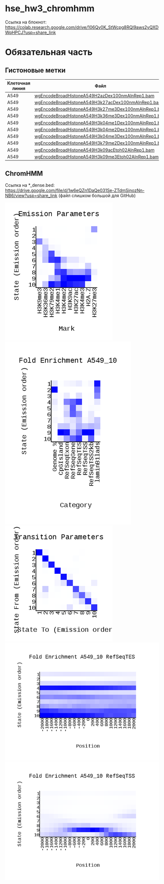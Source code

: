 # hse_hw3_chromhmm
Ссылка на блокнот: https://colab.research.google.com/drive/106Qv0K_StWcpg8RQl9aws2yQXDWqHPCJ?usp=share_link
# Обязательная часть
## Гистоновые метки
|**Клеточная линия**|**Файл**|**Метка**|**Контроль**|
|-|-|-|-|
|A549|[wgEncodeBroadHistoneA549H2azDex100nmAlnRep1.bam](http://hgdownload.cse.ucsc.edu/goldenPath/hg19/encodeDCC/wgEncodeBroadHistone/wgEncodeBroadHistoneA549H2azDex100nmAlnRep1.bam)|H2A.Z|[ControlDex100nmAlnRep1.bam](http://hgdownload.cse.ucsc.edu/goldenPath/hg19/encodeDCC/wgEncodeBroadHistone/wgEncodeBroadHistoneA549ControlDex100nmAlnRep1.bam)|
|A549|[wgEncodeBroadHistoneA549H3k27acDex100nmAlnRep1.bam](http://hgdownload.cse.ucsc.edu/goldenPath/hg19/encodeDCC/wgEncodeBroadHistone/wgEncodeBroadHistoneA549H3k27acDex100nmAlnRep1.bam)|H3K27ac|[ControlDex100nmAlnRep1.bam](http://hgdownload.cse.ucsc.edu/goldenPath/hg19/encodeDCC/wgEncodeBroadHistone/wgEncodeBroadHistoneA549ControlDex100nmAlnRep1.bam)|
|A549|[wgEncodeBroadHistoneA549H3k27me3Dex100nmAlnRep1.bam](http://hgdownload.cse.ucsc.edu/goldenPath/hg19/encodeDCC/wgEncodeBroadHistone/wgEncodeBroadHistoneA549H3k27me3Dex100nmAlnRep1.bam)|H3K27me3|[ControlDex100nmAlnRep1.bam](http://hgdownload.cse.ucsc.edu/goldenPath/hg19/encodeDCC/wgEncodeBroadHistone/wgEncodeBroadHistoneA549ControlDex100nmAlnRep1.bam)|
|A549|[wgEncodeBroadHistoneA549H3k36me3Dex100nmAlnRep1.bam](http://hgdownload.cse.ucsc.edu/goldenPath/hg19/encodeDCC/wgEncodeBroadHistone/wgEncodeBroadHistoneA549H3k36me3Dex100nmAlnRep1.bam)|H3K36me3|[ControlDex100nmAlnRep1.bam](http://hgdownload.cse.ucsc.edu/goldenPath/hg19/encodeDCC/wgEncodeBroadHistone/wgEncodeBroadHistoneA549ControlDex100nmAlnRep1.bam)|
|A549|[wgEncodeBroadHistoneA549H3k04me1Dex100nmAlnRep1.bam](http://hgdownload.cse.ucsc.edu/goldenPath/hg19/encodeDCC/wgEncodeBroadHistone/wgEncodeBroadHistoneA549H3k04me1Dex100nmAlnRep1.bam)|H3K4me1|[ControlDex100nmAlnRep1.bam](http://hgdownload.cse.ucsc.edu/goldenPath/hg19/encodeDCC/wgEncodeBroadHistone/wgEncodeBroadHistoneA549ControlDex100nmAlnRep1.bam)|
|A549|[wgEncodeBroadHistoneA549H3k04me2Dex100nmAlnRep1.bam](http://hgdownload.cse.ucsc.edu/goldenPath/hg19/encodeDCC/wgEncodeBroadHistone/wgEncodeBroadHistoneA549H3k04me2Dex100nmAlnRep1.bam)|H3K4me2|[ControlDex100nmAlnRep1.bam](http://hgdownload.cse.ucsc.edu/goldenPath/hg19/encodeDCC/wgEncodeBroadHistone/wgEncodeBroadHistoneA549ControlDex100nmAlnRep1.bam)|
|A549|[wgEncodeBroadHistoneA549H3k04me3Dex100nmAlnRep1.bam](http://hgdownload.cse.ucsc.edu/goldenPath/hg19/encodeDCC/wgEncodeBroadHistone/wgEncodeBroadHistoneA549H3k04me3Dex100nmAlnRep1.bam)|H3K4me3|[ControlDex100nmAlnRep1.bam](http://hgdownload.cse.ucsc.edu/goldenPath/hg19/encodeDCC/wgEncodeBroadHistone/wgEncodeBroadHistoneA549ControlDex100nmAlnRep1.bam)|
|A549|[wgEncodeBroadHistoneA549H3k79me2Dex100nmAlnRep1.bam](http://hgdownload.cse.ucsc.edu/goldenPath/hg19/encodeDCC/wgEncodeBroadHistone/wgEncodeBroadHistoneA549H3k79me2Dex100nmAlnRep1.bam)|H3K79me2|[ControlDex100nmAlnRep1.bam](http://hgdownload.cse.ucsc.edu/goldenPath/hg19/encodeDCC/wgEncodeBroadHistone/wgEncodeBroadHistoneA549ControlDex100nmAlnRep1.bam)|
|A549|[wgEncodeBroadHistoneA549H3k09acEtoh02AlnRep1.bam](http://hgdownload.cse.ucsc.edu/goldenPath/hg19/encodeDCC/wgEncodeBroadHistone/wgEncodeBroadHistoneA549H3k09acEtoh02AlnRep1.bam)|H3K9ac|[ControlEtoh02AlnRep1.bam](http://hgdownload.cse.ucsc.edu/goldenPath/hg19/encodeDCC/wgEncodeBroadHistone/wgEncodeBroadHistoneA549ControlEtoh02AlnRep1.bam)|
|A549|[wgEncodeBroadHistoneA549H3k09me3Etoh02AlnRep1.bam](http://hgdownload.cse.ucsc.edu/goldenPath/hg19/encodeDCC/wgEncodeBroadHistone/wgEncodeBroadHistoneA549H3k09me3Etoh02AlnRep1.bam)|H3K9me3|[ControlEtoh02AlnRep1.bam](http://hgdownload.cse.ucsc.edu/goldenPath/hg19/encodeDCC/wgEncodeBroadHistone/wgEncodeBroadHistoneA549ControlEtoh02AlnRep1.bam)|
## ChromHMM
Ссылка на *_dense.bed: https://drive.google.com/file/d/1w6eQZn1DaQe031Se-ZTdmSinozNn-NB6/view?usp=share_link (файл слишком большой для GitHub)

![image1](https://github.com/whiteroomlz/hse_hw3_chromhmm/blob/8ac4f101842bd7aea5f64338384776c1366a64d5/data/emissions_10.png)
![image2](https://github.com/whiteroomlz/hse_hw3_chromhmm/blob/8ac4f101842bd7aea5f64338384776c1366a64d5/data/A549_10_overlap.png)
![image3](https://github.com/whiteroomlz/hse_hw3_chromhmm/blob/8ac4f101842bd7aea5f64338384776c1366a64d5/data/transitions_10.png)
![image4](https://github.com/whiteroomlz/hse_hw3_chromhmm/blob/8ac4f101842bd7aea5f64338384776c1366a64d5/data/A549_10_RefSeqTES_neighborhood.png)
![image5](https://github.com/whiteroomlz/hse_hw3_chromhmm/blob/8ac4f101842bd7aea5f64338384776c1366a64d5/data/A549_10_RefSeqTSS_neighborhood.png)
